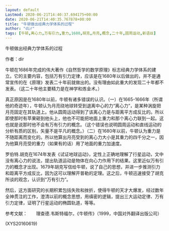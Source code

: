 ```yaml
---
layout: default
Lastmod: 2020-06-21T14:40:37.694175+00:00
date: 2020-06-21T14:40:35.767878+00:00
title: "牛顿做出经典力学体系的过程"
author: "dir"
tags: [牛顿,离心力,万有引力,重力,1680,胡克,月亮,概念,二十年,圆周运动,新语丝]
---
```


牛顿做出经典力学体系的过程

作者：dir

牛顿在1686年完成的伟大著作《自然哲学的数学原理》标志经典力学体系的建立。它的主要内容，包括万有引力定律，应该是在1680年以后做出的，并不是通常宣传的在《原理》发表二十年前就做出的。没有理由如此重大的发现二十年都不发表。（这二十年他主要精力是在神学和炼金术。）

真正原因是在1680年以前，牛顿有诸多错误的认识。（一）在1665-1666年（所谓他的奇迹年），牛顿认为月亮绕地球转受到退离中心的力“离心力”，是某种涡旋把月亮固定在其轨道上。他从圆周运动得到了该离心力是与距离平方成反比的。所以即使那时有苹果砸到他头上，他也不可能把地面上重力和那个离心力联到一起。这也就是说那时他不会有万有引力的概念。（这个错误也说明圆周运动和直线运动的分析有质的区别，矢量不是平凡的概念。）（二）在1680年以前，牛顿认为重力是不随距离而变化的。所以他算出月亮受到的离心力大小是其重力的四千分之一，因为他算月亮受的重力（如果有的话）用了地面的重力加速度。

罗伯特.胡克在1674年发表《试证地球运动》，定性上正确地理解了行星运动，文中没有离心力的说法，提出轨道运动是物体在向心力作用下的结果。这里近似万有引力的概念才出现。1679年胡克写信给牛顿，说了自己的思想，并进一步推测引力和距离平方成反比，因为这可以理解开普勒的定理。这之后，牛顿迅速接受了胡克所谈的观念，认识到“万有引力”。

然后，这方面研究的长期积累包括失败和挫折，使得牛顿的天才大爆发，经过数年全神贯注的工作，澄清以前的概念思想，用缜密的逻辑，提出三大运动定律、万有引力定律，证明了行星运动的椭圆轨道，等等。

参考文献：　　理查德.韦斯特福尔，《牛顿传》（1999，中国对外翻译出版公司）

(XYS20160619)

